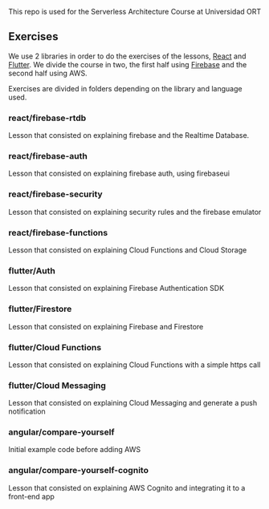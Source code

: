 This repo is used for the Serverless Architecture Course at Universidad ORT

## Exercises

We use 2 libraries in order to do the exercises of the lessons, [React](https://reactjs.org/) and [Flutter](https://flutter.dev/).
We divide the course in two, the first half using [Firebase](https://firebase.google.com/) and the second half using AWS.

Exercises are divided in folders depending on the library and language used.

### react/firebase-rtdb

Lesson that consisted on explaining firebase and the Realtime Database.

### react/firebase-auth

Lesson that consisted on explaining firebase auth, using firebaseui

### react/firebase-security

Lesson that consisted on explaining security rules and the firebase emulator

### react/firebase-functions

Lesson that consisted on explaining Cloud Functions and Cloud Storage

### flutter/Auth

Lesson that consisted on explaining Firebase Authentication SDK

### flutter/Firestore

Lesson that consisted on explaining Firebase and Firestore

### flutter/Cloud Functions

Lesson that consisted on explaining Cloud Functions with a simple https call

### flutter/Cloud Messaging

Lesson that consisted on explaining Cloud Messaging and generate a push notification

### angular/compare-yourself

Initial example code before adding AWS

### angular/compare-yourself-cognito

Lesson that consisted on explaining AWS Cognito and integrating it to a front-end app
